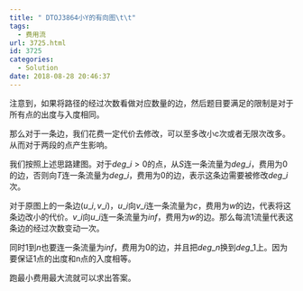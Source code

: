 ```yaml
---
title: " DTOJ3864小Y的有向图\t\t"
tags:
  - 费用流
url: 3725.html
id: 3725
categories:
  - Solution
date: 2018-08-28 20:46:37
---
```


注意到，如果将路径的经过次数看做对应数量的边，然后题目要满足的限制是对于所有点的出度与入度相同。

那么对于一条边，我们花费一定代价去修改，可以至多改小c次或者无限次改多。从而对于两段的点产生影响。

我们按照上述思路建图。对于$deg\_i>0$的点，从$S$连一条流量为$deg\_i$，费用为$0$的边，否则向$T$连一条流量为$deg\_i$，费用为$0$的边，表示这条边需要被修改$deg\_i$次。

对于原图上的一条边$(u\_i,v\_i)$，$u\_i$向$v\_i$连一条流量为$c$，费用为$w$的边，代表将这条边改小的代价。$v\_i$向$u\_i$连一条流量为$inf$，费用为$w$的边。那么每流1流量代表这条边的经过次数变动一次。

同时$1$到$n$也要连一条流量为$inf$，费用为$0$的边，并且把$deg\_n$换到$deg\_1$上。因为要保证1点的出度和n点的入度相等。

跑最小费用最大流就可以求出答案。